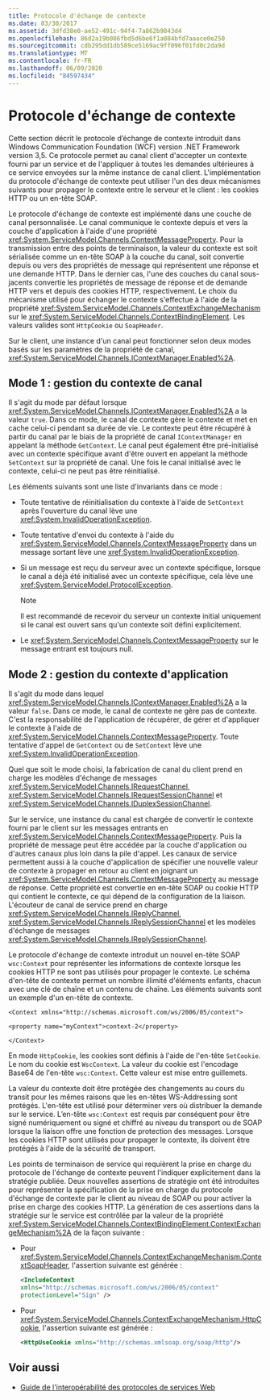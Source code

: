 ```yaml
---
title: Protocole d'échange de contexte
ms.date: 03/30/2017
ms.assetid: 3dfd38e0-ae52-491c-94f4-7a862b9843d4
ms.openlocfilehash: 86d2a19b086fbd5d6be6f1a084bfd7aaace0e250
ms.sourcegitcommit: cdb295dd1db589ce5169ac9ff096f01fd0c2da9d
ms.translationtype: MT
ms.contentlocale: fr-FR
ms.lasthandoff: 06/09/2020
ms.locfileid: "84597434"
---
```

# <a name="context-exchange-protocol"></a>Protocole d'échange de contexte
Cette section décrit le protocole d’échange de contexte introduit dans Windows Communication Foundation (WCF) version .NET Framework version 3,5. Ce protocole permet au canal client d'accepter un contexte fourni par un service et de l'appliquer à toutes les demandes ultérieures à ce service envoyées sur la même instance de canal client. L'implémentation du protocole d'échange de contexte peut utiliser l'un des deux mécanismes suivants pour propager le contexte entre le serveur et le client : les cookies HTTP ou un en-tête SOAP.  
  
 Le protocole d'échange de contexte est implémenté dans une couche de canal personnalisée. Le canal communique le contexte depuis et vers la couche d'application à l'aide d'une propriété <xref:System.ServiceModel.Channels.ContextMessageProperty>. Pour la transmission entre des points de terminaison, la valeur du contexte est soit sérialisée comme un en-tête SOAP à la couche du canal, soit convertie depuis ou vers des propriétés de message qui représentent une réponse et une demande HTTP. Dans le dernier cas, l'une des couches du canal sous-jacents convertie les propriétés de message de réponse et de demande HTTP vers et depuis des cookies HTTP, respectivement. Le choix du mécanisme utilisé pour échanger le contexte s'effectue à l'aide de la propriété <xref:System.ServiceModel.Channels.ContextExchangeMechanism> sur le <xref:System.ServiceModel.Channels.ContextBindingElement>. Les valeurs valides sont `HttpCookie` ou `SoapHeader`.  
  
 Sur le client, une instance d'un canal peut fonctionner selon deux modes basés sur les paramètres de la propriété de canal, <xref:System.ServiceModel.Channels.IContextManager.Enabled%2A>.  
  
## <a name="mode-1-channel-context-management"></a>Mode 1 : gestion du contexte de canal  
 Il s'agit du mode par défaut lorsque <xref:System.ServiceModel.Channels.IContextManager.Enabled%2A> a la valeur `true`. Dans ce mode, le canal de contexte gère le contexte et met en cache celui-ci pendant sa durée de vie. Le contexte peut être récupéré à partir du canal par le biais de la propriété de canal `IContextManager` en appelant la méthode `GetContext`. Le canal peut également être pré-initialisé avec un contexte spécifique avant d'être ouvert en appelant la méthode `SetContext` sur la propriété de canal. Une fois le canal initialisé avec le contexte, celui-ci ne peut pas être réinitialisé.  
  
 Les éléments suivants sont une liste d'invariants dans ce mode :  
  
- Toute tentative de réinitialisation du contexte à l'aide de `SetContext` après l'ouverture du canal lève une <xref:System.InvalidOperationException>.  
  
- Toute tentative d'envoi du contexte à l'aide du <xref:System.ServiceModel.Channels.ContextMessageProperty> dans un message sortant lève une <xref:System.InvalidOperationException>.  
  
- Si un message est reçu du serveur avec un contexte spécifique, lorsque le canal a déjà été initialisé avec un contexte spécifique, cela lève une <xref:System.ServiceModel.ProtocolException>.  
  
    > [!NOTE]
    > Il est recommandé de recevoir du serveur un contexte initial uniquement si le canal est ouvert sans qu'un contexte soit défini explicitement.  
  
- Le <xref:System.ServiceModel.Channels.ContextMessageProperty> sur le message entrant est toujours null.  
  
## <a name="mode-2-application-context-management"></a>Mode 2 : gestion du contexte d'application  
 Il s'agit du mode dans lequel <xref:System.ServiceModel.Channels.IContextManager.Enabled%2A> a la valeur `false`. Dans ce mode, le canal de contexte ne gère pas de contexte. C'est la responsabilité de l'application de récupérer, de gérer et d'appliquer le contexte à l'aide de <xref:System.ServiceModel.Channels.ContextMessageProperty>. Toute tentative d'appel de `GetContext` ou de `SetContext` lève une <xref:System.InvalidOperationException>.  
  
 Quel que soit le mode choisi, la fabrication de canal du client prend en charge les modèles d'échange de messages <xref:System.ServiceModel.Channels.IRequestChannel>, <xref:System.ServiceModel.Channels.IRequestSessionChannel> et <xref:System.ServiceModel.Channels.IDuplexSessionChannel>.  
  
 Sur le service, une instance du canal est chargée de convertir le contexte fourni par le client sur les messages entrants en <xref:System.ServiceModel.Channels.ContextMessageProperty>. Puis la propriété de message peut être accédée par la couche d'application ou d'autres canaux plus loin dans la pile d'appel. Les canaux de service permettent aussi à la couche d'application de spécifier une nouvelle valeur de contexte à propager en retour au client en joignant un <xref:System.ServiceModel.Channels.ContextMessageProperty> au message de réponse. Cette propriété est convertie en en-tête SOAP ou cookie HTTP qui contient le contexte, ce qui dépend de la configuration de la liaison. L'écouteur de canal de service prend en charge <xref:System.ServiceModel.Channels.IReplyChannel>, <xref:System.ServiceModel.Channels.IReplySessionChannel> et les modèles d'échange de messages <xref:System.ServiceModel.Channels.IReplySessionChannel>.  
  
 Le protocole d'échange de contexte introduit un nouvel en-tête SOAP `wsc:Context` pour représenter les informations de contexte lorsque les cookies HTTP ne sont pas utilisés pour propager le contexte. Le schéma d'en-tête de contexte permet un nombre illimité d'éléments enfants, chacun avec une clé de chaîne et un contenu de chaîne. Les éléments suivants sont un exemple d'un en-tête de contexte.  
  
 `<Context xmlns="http://schemas.microsoft.com/ws/2006/05/context">`  
  
 `<property name="myContext">context-2</property>`  
  
 `</Context>`  
  
 En mode `HttpCookie`, les cookies sont définis à l'aide de l'en-tête `SetCookie`. Le nom du cookie est `WscContext`. La valeur du cookie est l'encodage Base64 de l'en-tête `wsc:Context`. Cette valeur est mise entre guillemets.  
  
 La valeur du contexte doit être protégée des changements au cours du transit pour les mêmes raisons  que les en-têtes WS-Addressing sont protégés. L'en-tête est utilisé pour déterminer vers où distribuer la demande sur le service. L’en-tête `wsc:Context` est requis par conséquent pour être signé numériquement ou signé et chiffré au niveau du transport ou de SOAP lorsque la liaison offre une fonction de protection des messages. Lorsque les cookies HTTP sont utilisés pour propager le contexte, ils doivent être protégés à l'aide de la sécurité de transport.  
  
 Les points de terminaison de service qui requièrent la prise en charge du protocole de l'échange de contexte peuvent l'indiquer explicitement dans la stratégie publiée. Deux nouvelles assertions de stratégie ont été introduites pour représenter la spécification de la prise en charge du protocole d'échange de contexte par le client au niveau de SOAP ou pour activer la prise en charge des cookies HTTP. La génération de ces assertions dans la stratégie sur le service est contrôlée par la valeur de la propriété <xref:System.ServiceModel.Channels.ContextBindingElement.ContextExchangeMechanism%2A> de la façon suivante :  
  
- Pour <xref:System.ServiceModel.Channels.ContextExchangeMechanism.ContextSoapHeader>, l'assertion suivante est générée :  
  
    ```xml  
    <IncludeContext
    xmlns="http://schemas.microsoft.com/ws/2006/05/context"  
    protectionLevel="Sign" />  
    ```  
  
- Pour <xref:System.ServiceModel.Channels.ContextExchangeMechanism.HttpCookie>, l'assertion suivante est générée :  
  
    ```xml  
    <HttpUseCookie xmlns="http://schemas.xmlsoap.org/soap/http"/>  
    ```  
  
## <a name="see-also"></a>Voir aussi

- [Guide de l'interopérabilité des protocoles de services Web](web-services-protocols-interoperability-guide.md)
